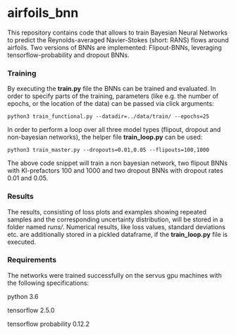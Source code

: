 # airfoils_bnn
This repository contains code that allows to train Bayesian Neural Networks to predict the Reynolds-averaged Navier-Stokes (short: RANS) flows around airfoils. Two versions of BNNs are implemented: Flipout-BNNs, leveraging tensorflow-probability and dropout BNNs. 
### Training
By executing the __train.py__ file the BNNs can be trained and evaluated. In order to specify parts of the training, parameters (like e.g. the number of epochs, or the location of the data) can be passed via click arguments:

```python3 train_functional.py --datadir=../data/train/ --epochs=25```

In order to perform a loop over all three model types (flipout, dropout and non-bayesian networks), the helper file __train_loop.py__ can be used:

```python3 train_master.py --dropouts=0.01,0.05 --flipouts=100,1000```

The above code snippet will train a non bayesian network, two flipout BNNs with Kl-prefactors 100 and 1000 and two dropout BNNs with dropout rates 0.01 and 0.05. 

### Results
The results, consisting of loss plots and examples showing repeated samples and the corresponding uncertainty distribution, will be stored in a folder named *runs/*. Numerical results, like loss values, standard deviations etc. are additionally stored in a pickled dataframe, if the __train_loop.py__ file is executed.

### Requirements
The networks were trained successfully on the servus gpu machines with the following specifications:

python 3.6

tensorflow 2.5.0

tensorflow probability 0.12.2

